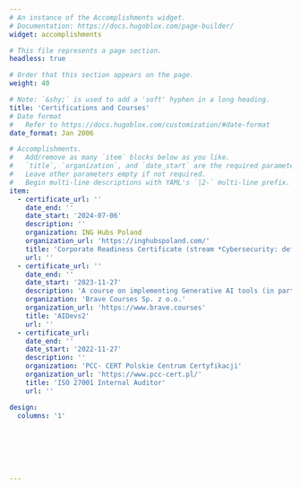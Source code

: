 ```yaml
---
# An instance of the Accomplishments widget.
# Documentation: https://docs.hugoblox.com/page-builder/
widget: accomplishments

# This file represents a page section.
headless: true

# Order that this section appears on the page.
weight: 40

# Note: `&shy;` is used to add a 'soft' hyphen in a long heading.
title: 'Certifications and Courses'
# Date format
#   Refer to https://docs.hugoblox.com/customization/#date-format
date_format: Jan 2006

# Accomplishments.
#   Add/remove as many `item` blocks below as you like.
#   `title`, `organization`, and `date_start` are the required parameters.
#   Leave other parameters empty if not required.
#   Begin multi-line descriptions with YAML's `|2-` multi-line prefix.
item:
  - certificate_url: ''
    date_end: ''
    date_start: '2024-07-06'
    description: ''
    organization: ING Hubs Poland
    organization_url: 'https://inghubspoland.com/'
    title: 'Corporate Readiness Certificate (stream *Cybersecurity: defense in modern organizations*)'
    url: ''
  - certificate_url: ''
    date_end: ''
    date_start: '2023-11-27'
    description: 'A course on implementing Generative AI tools (in particular OpenAI models) with application logic and automation tools.'
    organization: 'Brave Courses Sp. z o.o.'
    organization_url: 'https://www.brave.courses'
    title: 'AIDevs2'
    url: ''
  - certificate_url:
    date_end: ''
    date_start: '2022-11-27'
    description: ''
    organization: 'PCC- CERT Polskie Centrum Certyfikacji'
    organization_url: 'https://www.pcc-cert.pl/'
    title: 'ISO 27001 Internal Auditor'
    url: ''

design:
  columns: '1'







---
```

